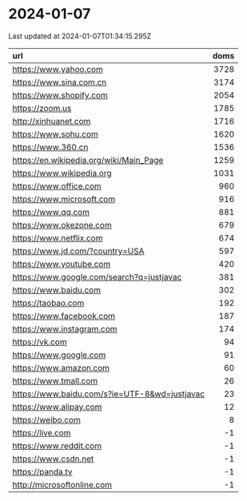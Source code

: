 # 2024-01-07

<!-- BEGIN -->
Last updated at 2024-01-07T01:34:15.295Z

url | doms
:- | -:
https://www.yahoo.com | 3728
https://www.sina.com.cn | 3174
https://www.shopify.com | 2054
https://zoom.us | 1785
http://xinhuanet.com | 1716
https://www.sohu.com | 1620
https://www.360.cn | 1536
https://en.wikipedia.org/wiki/Main_Page | 1259
https://www.wikipedia.org | 1031
https://www.office.com | 960
https://www.microsoft.com | 916
https://www.qq.com | 881
https://www.okezone.com | 679
https://www.netflix.com | 674
https://www.jd.com/?country=USA | 597
https://www.youtube.com | 420
https://www.google.com/search?q=justjavac | 381
https://www.baidu.com | 302
https://taobao.com | 192
https://www.facebook.com | 187
https://www.instagram.com | 174
https://vk.com | 94
https://www.google.com | 91
https://www.amazon.com | 60
https://www.tmall.com | 26
https://www.baidu.com/s?ie=UTF-8&wd=justjavac | 23
https://www.alipay.com | 12
https://weibo.com | 8
https://live.com | -1
https://www.reddit.com | -1
https://www.csdn.net | -1
https://panda.tv | -1
http://microsoftonline.com | -1
<!-- END -->
